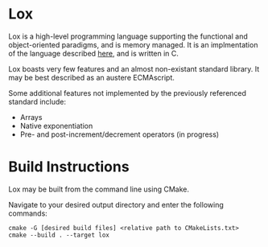 # Lox

Lox is a high-level programming language supporting the functional and object-oriented paradigms, and is memory managed. It is an implmentation of the language described [here](http://craftinginterpreters.com/), and is written in C.

Lox boasts very few features and an almost non-existant standard library. It may be best described as an austere ECMAscript.

Some additional features not implemented by the previously referenced standard include:

* Arrays
* Native exponentiation
* Pre- and post-increment/decrement operators (in progress)

# Build Instructions

Lox may be built from the command line using CMake.

Navigate to your desired output directory and enter the following commands:

```
cmake -G [desired build files] <relative path to CMakeLists.txt>
cmake --build . --target lox
```
